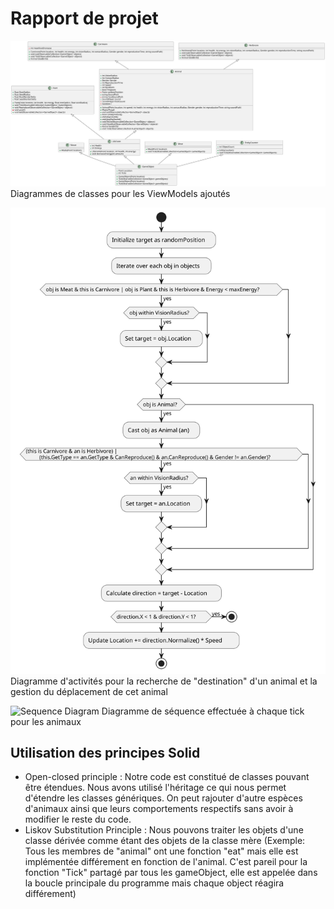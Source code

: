 # Rapport de projet

![Class diagram](diagrams/classDiagram.svg)
Diagrammes de classes pour les ViewModels ajoutés

![Activity Diagram](diagrams/activityDiagram.svg)
Diagramme d'activités pour la recherche de "destination" d'un animal et la gestion du déplacement de cet animal

![Sequence Diagram](https://www.plantuml.com/plantuml/svg/TO_FQl905CNtUOg3g-zR56h1JHR5qA881g4KNLzdRdJg_0cJYS6txsHIjQ4j12QNypldt3jl0ldG6ftLyLL2rMG3ojss13MObAJiJbdfkgtYhdIIzMH45Wahh3AayxMgUE6y6IFhHMAkOhuamvlz1uimvfQRn7sNjNCrAkV198wuArbQyE4PHOvt9KvP4V-NcwyX1gKHELPMUAQ6az10kDO6zbcHl54ltPdlqykHnGcgmWg2B0xgpDWh7uu3aafp55A2qi6_eN-cCGNyupFx2vvc2Fq-_qUvgmhM1P3kioHh3Wp381lh94plZv-ve7QD2ihPmRrUHEyR6nTTKx1bV-WHPGE6jkbZQhilzigLiWo2vGwIAsfrk8NUJ8Eh-NbwidNK1BwoiolBLcPPDezFQ_Gd)
Diagramme de séquence effectuée à chaque tick pour les animaux


## Utilisation des principes Solid
* Open-closed principle : Notre code est constitué de classes pouvant être étendues. Nous avons utilisé l'héritage ce qui nous permet d'étendre les classes génériques. On peut rajouter d'autre espèces d'animaux ainsi que leurs comportements respectifs sans avoir à modifier le reste du code.
* Liskov Substitution Principle : Nous pouvons traiter les objets d'une classe dérivée comme étant des objets de la classe mère (Exemple: Tous les membres de "animal" ont une fonction "eat" mais elle est implémentée différement en fonction de l'animal. C'est pareil pour la fonction "Tick" partagé par tous les gameObject, elle est appelée dans la boucle principale du programme mais chaque object réagira différement)
